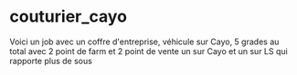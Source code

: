 # couturier_cayo
Voici un job avec un coffre d'entreprise, véhicule sur Cayo, 5 grades au total avec 2 point de farm et 2 point de vente un sur Cayo et un sur LS qui rapporte plus de sous
